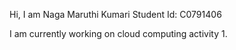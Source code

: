 Hi, I am Naga Maruthi Kumari
Student Id: C0791406

I am currently working on cloud computing activity 1.
